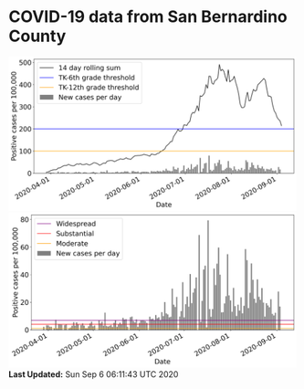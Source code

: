 # COVID-19 data from San Bernardino County
![image1](plots/graph.png)
![image2](plots/classification.png)
**Last Updated:** Sun Sep  6 06:11:43 UTC 2020